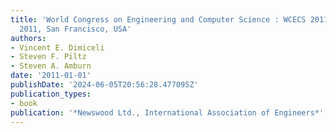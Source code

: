 ```yaml
---
title: 'World Congress on Engineering and Computer Science : WCECS 2011 : 19-21 October,
  2011, San Francisco, USA'
authors:
- Vincent E. Dimiceli
- Steven F. Piltz
- Steven A. Amburn
date: '2011-01-01'
publishDate: '2024-06-05T20:56:28.477095Z'
publication_types:
- book
publication: '*Newswood Ltd., International Association of Engineers*'
---
```

